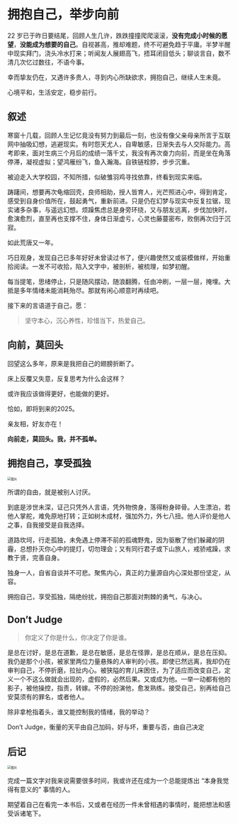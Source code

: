 # 拥抱自己，举步向前

22 岁已于昨日要结尾，回顾人生几许，跌跌撞撞爬爬滚滚，**没有完成小时候的愿望**，**没能成为想要的自己**。自视甚高，推却难题，终不可避免趋于平庸。半梦半醒中现实拜门，浇头冷水打来；听闻友人展翅高飞，捂耳闭目低头；聊谈言自，数不清几次忆过数往，不语今事。

幸而挚友仍在，又遇许多贵人，寻到内心所缺欲求，拥抱自己，继续人生未竟。

心境平和，生活安定，稳步前行。

## 叙述

寒窗十几载，回顾人生记忆竟没有努力到最后一刻，也没有像父亲母亲所言于互联网中抽吸幻想，逃避现实。有时怨天尤人，自卑敏感，日渐失去与人交际能力。高考即来，面对生病三个月后的成绩一落千丈，我没有再次奋力向前，而是坐在角落停滞，凝视虚拟；望鸿雁纷飞，鱼入瀚海。自铁链栓脖，步步沉重。

被迫走入大学校园，不知所措，似破雏羽鸡寻找依靠，终看到现实来临。

踌躇间，想要再次龟缩回壳，良师相助，授人皆育人，光芒照进心中，得到肯定，感受到自身价值所在，鼓起勇气，重新前进。只是仍在幻梦与现实中反复拉锯，现实诸多杂事，与遥远幻想。烦躁焦虑总是身旁环绕，又与朋友远离，步伐加快时，愈演愈烈，直至再也支撑不住，身体日渐虚亏，心灵也藤蔓密布，败倒再次归于沉寂。

如此荒唐又一年。

巧日观身，发现自己已多年好好未曾读过书了，便兴趣使然又或装模做样，开始重拾阅读。一发不可收拾，陷入文字中，被剖析，被梳理，如梦初醒。

每当提笔，思绪停止，只是随风摆动，随浪翻腾，任由冲刷，一层一层，掩埋。大抵是多年情绪未能消耗殆尽。那就有闲心顺意时再续吧。

接下来的言语道于自己，愿：

> 坚守本心，沉心养性，珍惜当下，热爱自己。
>

## 向前，莫回头

回望这么多年，原来是我把自己的翅膀折断了。

床上反覆又失意，反复思考为什么会这样？

或许我应该做得更好，也能做的更好。

恰如，即将到来的2025。

亲友相，好友亦在！

**向前走，莫回头。我，并不孤单。**

## 拥抱自己，享受孤独

<img src="https://pookies-1314340089.cos.ap-singapore.myqcloud.com/imgs/20241212184212295.jpeg" alt="图片" style="zoom:50%;" />

所谓的自由，就是被别人讨厌。

到底是涉世未深，证己只凭外人言语，凭外物傍身，落得粉身碎骨。人生漂泊，若他人掌舵，难免原地打转；正如树木成材，强加外力，外七八扭。他人评价是他人之事，自我接受是自我选择。

道路坎坷，行走孤独，未免遇上停滞不前的孤魂野鬼，因为驱散了他们躲藏的阴霾，总想扑灭你心中的提灯，切勿理会；又有同行君子或下山旅人，戒骄戒躁，求教于贤，完善自身。

独身一人，自省自谈并不可悲。聚焦内心，真正的力量源自内心深处那份坚定，从容。

拥抱自己，享受孤独，隔绝纷扰，拥抱自己那面对荆棘的勇气，与决心。

## Don’t Judge

> 你定义了你是什么，你决定了你是谁。

是总在讨好，是总在道歉，是总在敏感，是总在怪罪，是总在顺从，是总在压抑。我仍是那个小孩，被家里两位力量悬殊的人审判的小孩。即使已然远离，我却仍在审判自己，不停折磨，拉扯内心。被狭隘的育儿床困住，为了适应而改变自己，定义一个不这么做就会出现的，虚假的，必然后果。又或成为他。一举一动都有他的影子，被他操控，指责，转嫁。不停的扮演他，愈发熟练。接受自己，别再给自己安莫须有的罪名，或者他人。

除非拿枪指着头，谁又能控制我的情绪，我的举动？

Don’t Judge，衡量的天平由自己加码，好与坏，重要与否，由自己决定

## 后记

<img src="https://pookies-1314340089.cos.ap-singapore.myqcloud.com/imgs/20241212184353764.jpeg" alt="图片" style="zoom:50%;" />

完成一篇文字对我来说需要很多时间，我或许还在成为一个总能提炼出 “本身我觉得有意义的” 事情的人。

期望着自己在看完一本书后，又或者在经历一件未曾相遇的事情时，能把想法和感受诉诸笔下。

